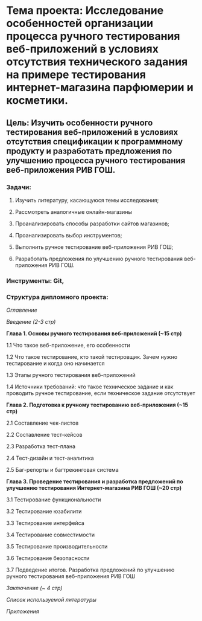 # **Тема проекта**: Исследование особенностей организации процесса ручного тестирования веб-приложений в условиях отсутствия технического задания на примере тестирования интернет-магазина парфюмерии и косметики. 
## **Цель**: Изучить особенности ручного тестирования веб-приложений в условиях отсутствия спецификации к программному продукту и разработать предложения по улучшению процесса ручного тестирования веб-приложения РИВ ГОШ.  

### **Задачи**:   

1. Изучить литературу, касающуюся темы исследования;    

2. Рассмотреть аналогичные онлайн-магазины

3. Проанализировать способы разработки сайтов магазинов; 

4. Проанализировать выбор инструментов;   

5. Выполнить ручное тестирование веб-приложения РИВ ГОШ;  

6. Разработать предложения по улучшению ручного тестирования веб-приложения РИВ ГОШ. 

### **Инструменты**:  Git, 
### **Структура дипломного проекта**:   

_Оглавление_  

_Введение (2-3 стр)_ 

**Глава 1. Основы ручного тестирования веб-приложений (~15 стр)**  

1.1 Что такое веб-приложение, его особенности  

1.2 Что такое тестирование, кто такой тестировщик. Зачем нужно тестирование и когда оно начинается  

1.3 Этапы ручного тестирования веб-приложений  

1.4 Источники требований: что такое техническое задание и как проводить ручное тестирование, если техническое задание отсутствует  

**Глава 2. Подготовка к ручному тестированию веб-приложения (~15 стр)**  

2.1 Составление чек-листов  

2.2 Составление тест-кейсов  

2.3 Разработка тест-плана  

2.4 Тест-дизайн и тест-аналитика  

2.5 Баг-репорты и багтрекинговая система  

**Глава 3. Проведение тестирования и разработка предложений по улучшению тестирования Интернет-магазина РИВ ГОШ (~20 стр)** 

3.1 Тестирование функциональности  

3.2 Тестирование юзабилити   

3.3 Тестирование интерфейса   

3.4 Тестирование совместимости   

3.5 Тестирование производительности   

3.6 Тестирование безопасности  

3.7 Подведение итогов. Разработка предложений по улучшению ручного тестирования веб-приложения РИВ ГОШ  

_Заключение (~ 4 стр)_ 

_Список используемой литературы_ 

_Приложения_
